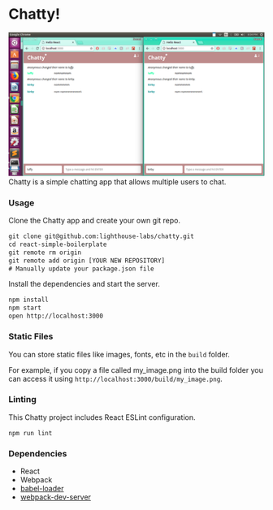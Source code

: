 Chatty!
=====================
!["Two users being chatty on Chatty"](https://github.com/samsamkim/chatty/blob/master/screenshots/chattytwouser.png?raw=true)
Chatty is a simple chatting app that allows multiple users to chat.

### Usage

Clone the Chatty app and create your own git repo.

```
git clone git@github.com:lighthouse-labs/chatty.git
cd react-simple-boilerplate
git remote rm origin
git remote add origin [YOUR NEW REPOSITORY]
# Manually update your package.json file
```

Install the dependencies and start the server.

```
npm install
npm start
open http://localhost:3000
```

### Static Files

You can store static files like images, fonts, etc in the `build` folder.

For example, if you copy a file called my_image.png into the build folder you can access it using `http://localhost:3000/build/my_image.png`.

### Linting

This Chatty project includes React ESLint configuration.

```
npm run lint
```

### Dependencies

* React
* Webpack
* [babel-loader](https://github.com/babel/babel-loader)
* [webpack-dev-server](https://github.com/webpack/webpack-dev-server)
